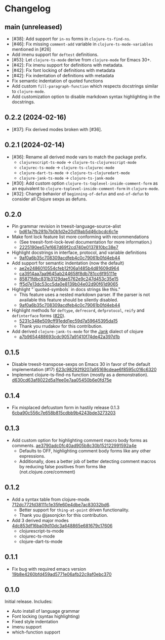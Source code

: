# Changelog

## main (unreleased)

- [#38]: Add support for `in-ns` forms in `clojure-ts-find-ns`.
- [#46]: Fix missing `comment-add` variable in `clojure-ts-mode-variables` mentioned in [#26]
- Add imenu support for `deftest` definitions.
- [#53]: Let `clojure-ts-mode` derive from `clojure-mode` for Emacs 30+.
- [#42]: Fix imenu support for definitions with metadata.
- [#42]: Fix font locking of definitions with metadata
- [#42]: Fix indentation of definitions with metadata
- Fix semantic indentation of quoted functions
- Add custom `fill-paragraph-function` which respects docstrings similar to
  `clojure-mode`.
- Add customization option to disable markdown syntax highlighting in the
  docstrings.

## 0.2.2 (2024-02-16)

- [#37]: Fix derived modes broken with [#36].

## 0.2.1 (2024-02-14)

- [#36]: Rename all derived mode vars to match the package prefix.
    - `clojurescript-ts-mode` -> `clojure-ts-clojurescript-mode`
    - `clojurec-ts-mode` -> `clojure-ts-clojurec-mode`
    - `clojure-dart-ts-mode` -> `clojure-ts-clojuredart-mode`
    - `clojure-jank-ts-mode` -> `clojure-ts-jank-mode`
- [#30]: Add custom option `clojure-ts-toplevel-inside-comment-form` as an equivalent to `clojure-toplevel-inside-comment-form` in `clojure-mode`.
- [#32]: Change behavior of `beginning-of-defun` and `end-of-defun` to consider all Clojure sexps as defuns.

## 0.2.0

- Pin grammar revision in treesit-language-source-alist
    - [bd61a7fb281b7b0b1d2e20d19ab5d46cbcdc6c1e](https://github.com/clojure-emacs/clojure-ts-mode/commit/bd61a7fb281b7b0b1d2e20d19ab5d46cbcdc6c1e)
- Make font lock feature list more conforming with recommendations
    - (See treesit-font-lock-level documentation for more information.)
    - [2225190ee57ef667d69f2cd740e0137810bc38e7](https://github.com/clojure-emacs/clojure-ts-mode/commit/2225190ee57ef667d69f2cd740e0137810bc38e7)
- Highlight docstrings in interface, protocol, and variable definitions
    - [9af0a6b35c708309acdfeb4c0c79061b0fd4eb44](https://github.com/clojure-emacs/clojure-ts-mode/commit/9af0a6b35c708309acdfeb4c0c79061b0fd4eb44)
- Add support for semantic indentation (now the default)
    - [ae2e2486010554cfeb12f06a1485b4d81609d964](https://github.com/clojure-emacs/clojure-ts-mode/commit/ae2e2486010554cfeb12f06a1485b4d81609d964)
    - [ca3914aa7aa9645ab244658f8db781cc6f95111e](https://github.com/clojure-emacs/clojure-ts-mode/commit/ca3914aa7aa9645ab244658f8db781cc6f95111e)
    - [85871fdbc831b3129dae5762e9c247d453c35e15](https://github.com/clojure-emacs/clojure-ts-mode/commit/85871fdbc831b3129dae5762e9c247d453c35e15)
    - [ff5d7e13dc53cc5da0e8139b04e02d90f61d9065](https://github.com/clojure-emacs/clojure-ts-mode/commit/ff5d7e13dc53cc5da0e8139b04e02d90f61d9065)
- Highlight "\`quoted-symbols\`  in docs strings like this."
   - This feature uses a nested markdown parser.
     If the parser is not available this feature should be silently disabled.
    - [9af0a6b35c708309acdfeb4c0c79061b0fd4eb44](https://github.com/clojure-emacs/clojure-ts-mode/commit/9af0a6b35c708309acdfeb4c0c79061b0fd4eb44)
- Highlight methods for `deftype`, `defrecord`, `defprotocol`, `reify` and `definterface`
  forms ([#20](https://github.com/clojure-emacs/clojure-ts-mode/issues/20)).
    - [5231c348e509cff91edd1ec59d7a59645395da15](https://github.com/clojure-emacs/clojure-ts-mode/commit/5231c348e509cff91edd1ec59d7a59645395da15)
    - Thank you rrudakov for this contribution.
- Add derived `clojure-jank-ts-mode` for the [Jank](https://github.com/jank-lang/jank) dialect of clojure
    - [a7b9654488693cdc9057a91410f74de42a397d1b](https://github.com/clojure-emacs/clojure-ts-mode/commit/a7b9654488693cdc9057a91410f74de42a397d1b)

## 0.1.5

- Disable treesit-transpose-sexps on Emacs 30 in favor of the default implementation (#17) [623c98292f9207a95169cdeae6f8595c016c6320](https://github.com/clojure-emacs/clojure-ts-mode/commit/623c98292f9207a95169cdeae6f8595c016c6320)
- Implement clojure-ts-find-ns function (mostly as a demonstration). [d630cd63af8022d5a1fee0e7aa05450b6e0fd75e](https://github.com/clojure-emacs/clojure-ts-mode/commit/d630cd63af8022d5a1fee0e7aa05450b6e0fd75e)

## 0.1.4

- Fix misplaced defcustom form in hastily release 0.1.3 [6cba90c556c7e658b815cdbb9b4243bde3273203](https://github.com/clojure-emacs/clojure-ts-mode/commit/6cba90c556c7e658b815cdbb9b4243bde3273203)

## 0.1.3

- Add custom option for highlighting comment macro body forms as comments. [ae3790adc0fc40ad905b8c30b152122991592a4e](https://github.com/clojure-emacs/clojure-ts-mode/commit/ae3790adc0fc40ad905b8c30b152122991592a4e)
    - Defaults to OFF, highlighting comment body forms like any other expressions.
    - Additionally, does a better job of better detecting comment macros by reducing false positives from forms like (not.clojure.core/comment)

## 0.1.2

- Add a syntax table from clojure-mode. [712dc772fd38111c1e35fe60e4dbe7ac83032bd6](https://github.com/clojure-emacs/clojure-ts-mode/commit/712dc772fd38111c1e35fe60e4dbe7ac83032bd6).
    - Better support for `thing-at-point` driven functionality.
    - Thank you @jasonjckn for this contribution.
- Add 3 derived major modes [4dc853df16ba09d10dc3a648865e681679c17606](https://github.com/clojure-emacs/clojure-ts-mode/commit/4dc853df16ba09d10dc3a648865e681679c17606)
    - clojurescript-ts-mode
    - clojurec-ts-mode
    - clojure-dart-ts-mode

## 0.1.1

- Fix bug with required emacs version [19b8e4260bfd459ad5771e06afb22c9af0ebc370](https://github.com/clojure-emacs/clojure-ts-mode/commit/19b8e4260bfd459ad5771e06afb22c9af0ebc370)

## 0.1.0

Initial release. Includes:

- Auto install of language grammar
- Font locking (syntax highlighting)
- Fixed style indentation
- imenu support
- which-function support
